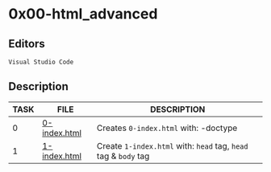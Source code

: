 # 0x00-html_advanced

## Editors

`Visual Studio Code`

## Description

|TASK      |FILE        |DESCRIPTION        |
|----------|------------|-------------------|
|0|[0-index.html](0-index.html)|Creates `0-index.html` with: -doctype|
|1|[1-index.html](https://github.com/adeniyitobi055/alx-frontend/blob/master/0x00-html_advanced/1-index.html)|Create `1-index.html` with: `head` tag, `head` tag & `body` tag|
